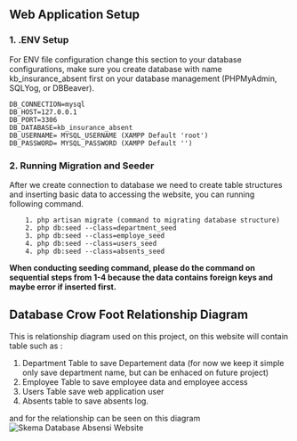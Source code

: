 ## Web Application Setup
### 1. .ENV Setup 
For ENV file configuration change this section to your database configurations, make sure you create database with name kb_insurance_absent first on your database management (PHPMyAdmin, SQLYog, or DBBeaver).

``` 
DB_CONNECTION=mysql
DB_HOST=127.0.0.1
DB_PORT=3306
DB_DATABASE=kb_insurance_absent
DB_USERNAME= MYSQL_USERNAME (XAMPP Default 'root')
DB_PASSWORD= MYSQL_PASSWORD (XAMPP Default '')
```

### 2. Running Migration and Seeder

After we create connection to database we need to create table structures and inserting basic data to accessing the website, you can running following command. 

```
    1. php artisan migrate (command to migrating database structure)
    2. php db:seed --class=department_seed
    3. php db:seed --class=employe_seed
    4. php db:seed --class=users_seed
    4. php db:seed --class=absents_seed
```

**When conducting seeding command, please do the command on sequential steps from 1-4 because the data contains foreign keys and maybe error if inserted first.**


## Database Crow Foot Relationship Diagram

This is relationship diagram used on this project, on this website will contain table such as :
 
1. Department Table to save Departement data (for now we keep it simple only save department name, but can be enhaced on future project)
2. Employee Table to save employee data and employee access
3. Users Table save web application user 
4. Absents table to save absents log. 

and for the relationship can be seen on this diagram 
![Skema Database Absensi Website](https://user-images.githubusercontent.com/58820833/199228900-854e8a21-62ca-4ec9-a660-1f4de3fdd91c.png)
